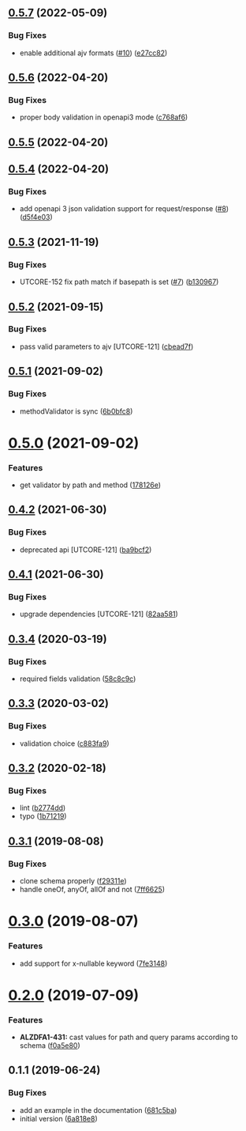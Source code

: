 ## [0.5.7](https://github.com/softwaregroup-bg/ut-swagger2-validator/compare/v0.5.6...v0.5.7) (2022-05-09)


### Bug Fixes

* enable additional ajv formats ([#10](https://github.com/softwaregroup-bg/ut-swagger2-validator/issues/10)) ([e27cc82](https://github.com/softwaregroup-bg/ut-swagger2-validator/commit/e27cc8260c4f18b3f11b2898a9fcac6c70dbcaba))



## [0.5.6](https://github.com/softwaregroup-bg/ut-swagger2-validator/compare/v0.5.5...v0.5.6) (2022-04-20)


### Bug Fixes

* proper body validation in openapi3 mode ([c768af6](https://github.com/softwaregroup-bg/ut-swagger2-validator/commit/c768af6629ce869c767708cb6d9049792e09c2bc))



## [0.5.5](https://github.com/softwaregroup-bg/ut-swagger2-validator/compare/v0.5.4...v0.5.5) (2022-04-20)



## [0.5.4](https://github.com/softwaregroup-bg/ut-swagger2-validator/compare/v0.5.3...v0.5.4) (2022-04-20)


### Bug Fixes

* add openapi 3 json validation support for request/response ([#8](https://github.com/softwaregroup-bg/ut-swagger2-validator/issues/8)) ([d5f4e03](https://github.com/softwaregroup-bg/ut-swagger2-validator/commit/d5f4e03cdb49803683f9ec0ab430c1647b61d393))



## [0.5.3](https://github.com/softwaregroup-bg/ut-swagger2-validator/compare/v0.5.2...v0.5.3) (2021-11-19)


### Bug Fixes

* UTCORE-152 fix path match if basepath is set ([#7](https://github.com/softwaregroup-bg/ut-swagger2-validator/issues/7)) ([b130967](https://github.com/softwaregroup-bg/ut-swagger2-validator/commit/b13096773ddb97d63cfd4a97bf724b250b1f37c6))



## [0.5.2](https://github.com/softwaregroup-bg/ut-swagger2-validator/compare/v0.5.1...v0.5.2) (2021-09-15)


### Bug Fixes

* pass valid parameters to ajv [UTCORE-121] ([cbead7f](https://github.com/softwaregroup-bg/ut-swagger2-validator/commit/cbead7fe73f455fdcb86f383cd6a3db9fad70f13))



## [0.5.1](https://github.com/softwaregroup-bg/ut-swagger2-validator/compare/v0.5.0...v0.5.1) (2021-09-02)


### Bug Fixes

* methodValidator is sync ([6b0bfc8](https://github.com/softwaregroup-bg/ut-swagger2-validator/commit/6b0bfc88eca38a81f7803c5841d62122bacba36c))



# [0.5.0](https://github.com/softwaregroup-bg/ut-swagger2-validator/compare/v0.4.2...v0.5.0) (2021-09-02)


### Features

* get validator by path and method ([178126e](https://github.com/softwaregroup-bg/ut-swagger2-validator/commit/178126e38c6872c8f086daceb2b5d89c4ca162da))



## [0.4.2](https://github.com/softwaregroup-bg/ut-swagger2-validator/compare/v0.4.1...v0.4.2) (2021-06-30)


### Bug Fixes

* deprecated api [UTCORE-121] ([ba9bcf2](https://github.com/softwaregroup-bg/ut-swagger2-validator/commit/ba9bcf2a6be060e2dd9614f4b80d38a6d9bb3d7e))



## [0.4.1](https://github.com/softwaregroup-bg/ut-swagger2-validator/compare/v0.3.4...v0.4.1) (2021-06-30)


### Bug Fixes

* upgrade dependencies [UTCORE-121] ([82aa581](https://github.com/softwaregroup-bg/ut-swagger2-validator/commit/82aa58198e1c859e06941aeecc9bd5e87a8db187))



## [0.3.4](https://github.com/softwaregroup-bg/ut-swagger2-validator/compare/v0.3.3...v0.3.4) (2020-03-19)


### Bug Fixes

* required fields validation ([58c8c9c](https://github.com/softwaregroup-bg/ut-swagger2-validator/commit/58c8c9ce96a6a02bf18a7bb41786e2c1f53647f5))



## [0.3.3](https://github.com/softwaregroup-bg/ut-swagger2-validator/compare/v0.3.2...v0.3.3) (2020-03-02)


### Bug Fixes

* validation choice ([c883fa9](https://github.com/softwaregroup-bg/ut-swagger2-validator/commit/c883fa9a4e8166d4f9570dc9ac63038bdcaf6a86))



## [0.3.2](https://github.com/softwaregroup-bg/ut-swagger2-validator/compare/v0.3.1...v0.3.2) (2020-02-18)


### Bug Fixes

* lint ([b2774dd](https://github.com/softwaregroup-bg/ut-swagger2-validator/commit/b2774dd609d4ea45fb61a843801adfb77c9848bb))
* typo ([1b71219](https://github.com/softwaregroup-bg/ut-swagger2-validator/commit/1b71219a80141b0e6b0e98180f1da122e2271b54))



## [0.3.1](https://github.com/softwaregroup-bg/ut-swagger2-validator/compare/v0.3.0...v0.3.1) (2019-08-08)


### Bug Fixes

* clone schema properly ([f29311e](https://github.com/softwaregroup-bg/ut-swagger2-validator/commit/f29311e))
* handle oneOf, anyOf, allOf and not ([7ff6625](https://github.com/softwaregroup-bg/ut-swagger2-validator/commit/7ff6625))



# [0.3.0](https://github.com/softwaregroup-bg/ut-swagger2-validator/compare/v0.2.0...v0.3.0) (2019-08-07)


### Features

* add support for x-nullable keyword ([7fe3148](https://github.com/softwaregroup-bg/ut-swagger2-validator/commit/7fe3148))



# [0.2.0](https://github.com/softwaregroup-bg/ut-swagger2-validator/compare/v0.1.1...v0.2.0) (2019-07-09)


### Features

* **ALZDFA1-431:** cast values for path and query params according to schema ([f0a5e80](https://github.com/softwaregroup-bg/ut-swagger2-validator/commit/f0a5e80))



## 0.1.1 (2019-06-24)


### Bug Fixes

* add an example in the documentation ([681c5ba](https://github.com/softwaregroup-bg/ut-swagger2-validator/commit/681c5ba))
* initial version ([6a818e8](https://github.com/softwaregroup-bg/ut-swagger2-validator/commit/6a818e8))



